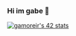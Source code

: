 ### Hi im gabe 👋

<!--
**hiimgabe/hiimgabe** is a ✨ _special_ ✨ repository because its `README.md` (this file) appears on your GitHub profile.

Here are some ideas to get you started:
<iframe src="https://giphy.com/embed/P7PmvHY6kzAqY" width="480" height="266" frameBorder="0" class="giphy-embed" allowFullScreen></iframe><p><a href="https://giphy.com/gifs/P7PmvHY6kzAqY">via GIPHY</a></p>
- 🔭 I’m currently working on ...
- 🌱 I’m currently learning ...
- 👯 I’m looking to collaborate on ...
- 🤔 I’m looking for help with ...
- 💬 Ask me about ...
- 📫 How to reach me: ...
- 😄 Pronouns: ...
- ⚡ Fun fact: ...
-->

<a href="https://github.com/JaeSeoKim/badge42"><img src="https://badge42.vercel.app/api/v2/cli30wsxg002608mrfw4eezh3/stats?cursusId=21&coalitionId=294" alt="gamoreir's 42 stats" /></a>
